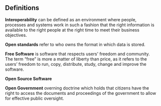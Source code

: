 ## Definitions
**Interoperability** can be defined as an environment where people, processes and systems work in such a fashion that the right information is available to the right people at the right time to meet their business objectives.   

**Open standards** refer to who owns the format in which data is stored.

**Free Software** is software that respects users' freedom and community. The term “free” is more a matter of liberty than price, as it refers to the users’ freedom to run, copy, distribute, study, change and improve the software.

**Open Source Software**

**Open Government** overning doctrine which holds that citizens have the right to access the documents and proceedings of the government to allow for effective public oversight. 

